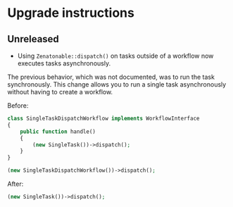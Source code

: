 # Upgrade instructions

## Unreleased

* Using `Zenatonable::dispatch()` on tasks outside of a workflow now executes tasks asynchronously.

The previous behavior, which was not documented, was to run the task synchronously.
This change allows you to run a single task asynchronously without having to create a workflow.

Before:

```php
class SingleTaskDispatchWorkflow implements WorkflowInterface
{
    public function handle()
    {
        (new SingleTask())->dispatch();
    }
}

(new SingleTaskDispatchWorkflow())->dispatch();
```

After:

```php
(new SingleTask())->dispatch();
```
